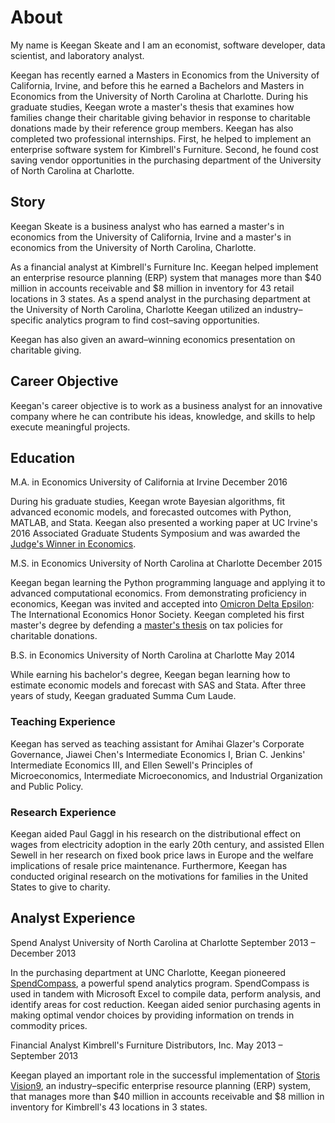 # About

My name is Keegan Skeate and I am an economist, software developer, data scientist, and laboratory analyst.

Keegan has recently earned a Masters in Economics from the University of California, Irvine, and before this he earned a Bachelors and Masters in Economics from the University of North Carolina at Charlotte. During his graduate studies, Keegan wrote a master's thesis that examines how families change their charitable giving behavior in response to charitable donations made by their reference group members. Keegan has also completed two professional internships. First, he helped to implement an enterprise software system for Kimbrell's Furniture. Second, he found cost saving vendor opportunities in the purchasing department of the University of North Carolina at Charlotte.

## Story

Keegan Skeate is a business analyst who has earned a master's in economics from the University of California, Irvine and a master's in economics from the University of North Carolina, Charlotte.

As a financial analyst at Kimbrell's Furniture Inc. Keegan helped implement an enterprise resource planning (ERP) system that manages more than $40 million in accounts receivable and $8 million in inventory for 43 retail locations in 3 states. As a spend analyst in the purchasing department at the University of North Carolina, Charlotte Keegan utilized an industry–specific analytics program to find cost–saving opportunities.

Keegan has also given an award–winning economics presentation on charitable giving.

## Career Objective

Keegan's career objective is to work as a business analyst for an innovative company where he can contribute his ideas, knowledge, and skills to help execute meaningful projects.

## Education

M.A. in Economics
University of California at Irvine
December 2016

During his graduate studies, Keegan wrote Bayesian algorithms, fit advanced economic models, and forecasted outcomes with Python, MATLAB, and Stata. Keegan also presented a working paper at UC Irvine's 2016 Associated Graduate Students Symposium and was awarded the [Judge's Winner in Economics](https://symposium.ags.uci.edu/2016-winners-abstracts/).

M.S. in Economics
University of North Carolina at Charlotte
December 2015

Keegan began learning the Python programming language and applying it to advanced computational economics. From demonstrating proficiency in economics, Keegan was invited and accepted into [Omicron Delta Epsilon](http://www.omicrondeltaepsilon.org/): The International Economics Honor Society. Keegan completed his first master's degree by defending a [master's thesis](http://gradworks.umi.com/15/98/1598090.html) on tax policies for charitable donations.

B.S. in Economics
University of North Carolina at Charlotte
May 2014

While earning his bachelor's degree, Keegan began learning how to estimate economic models and forecast with SAS and Stata. After three years of study, Keegan graduated Summa Cum Laude.

### Teaching Experience

Keegan has served as teaching assistant for Amihai Glazer's Corporate Governance, Jiawei Chen's Intermediate Economics I, Brian C. Jenkins' Intermediate Economics III, and Ellen Sewell's Principles of Microeconomics, Intermediate Microeconomics, and Industrial Organization and Public Policy.

### Research Experience

Keegan aided Paul Gaggl in his research on the distributional effect on wages from electricity adoption in the early 20th century, and assisted Ellen Sewell in her research on fixed book price laws in Europe and the welfare implications of resale price maintenance. Furthermore, Keegan has conducted original research on the motivations for families in the United States to give to charity.

## Analyst Experience

Spend Analyst
University of North Carolina at Charlotte
September 2013 – December 2013

In the purchasing department at UNC Charlotte, Keegan pioneered [SpendCompass](http://www.ncleg.net/Documentsites/committees/HSCEP/2012-02-15/SLIDES-UNCC%20Spend%20Compass%20Mayer%20Electric%20Case%20Study%20Slides.pdf), a powerful spend analytics program. SpendCompass is used in tandem with Microsoft Excel to compile data, perform analysis, and identify areas for cost reduction. Keegan aided senior purchasing agents in making optimal vendor choices by providing information on trends in commodity prices.

Financial Analyst
Kimbrell's Furniture Distributors, Inc.
May 2013 – September 2013

Keegan played an important role in the successful implementation of [Storis Vision9](https://www.storis.com/storis-erp-software/), an industry–specific enterprise resource planning (ERP) system, that manages more than $40 million in accounts receivable and $8 million in inventory for Kimbrell's 43 locations in 3 states.
